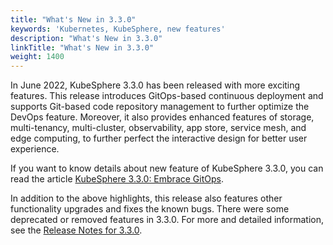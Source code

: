 ```yaml
---
title: "What's New in 3.3.0"
keywords: 'Kubernetes, KubeSphere, new features'
description: "What's New in 3.3.0"
linkTitle: "What's New in 3.3.0"
weight: 1400
---
```


In June 2022, KubeSphere 3.3.0 has been released with more exciting features. This release introduces GitOps-based continuous deployment and supports Git-based code repository management to further optimize the DevOps feature. Moreover, it also provides enhanced features of storage, multi-tenancy, multi-cluster, observability, app store, service mesh, and edge computing, to further perfect the interactive design for better user experience.

If you want to know details about new feature of KubeSphere 3.3.0, you can read the article [KubeSphere 3.3.0: Embrace GitOps](https://kubesphere.com.cn/news/kubesphere-3.3.0-ga-announcement/).

In addition to the above highlights, this release also features other functionality upgrades and fixes the known bugs. There were some deprecated or removed features in 3.3.0. For more and detailed information, see the [Release Notes for 3.3.0](../../../v3.3/release/release-v330/).